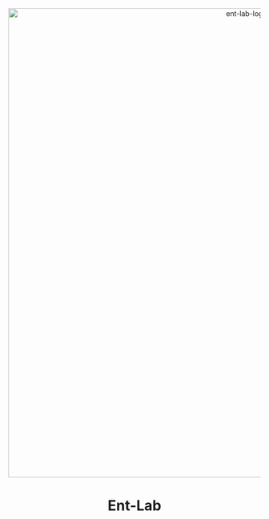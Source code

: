 <div align=center>
  <img width="936" alt="ent-lab-logo" src="https://user-images.githubusercontent.com/89209626/199191897-55f059e0-a79f-415e-9791-276c22d0770a.png">
</div>

<div align=center>
  <h1>Ent-Lab</h1>
</div>
